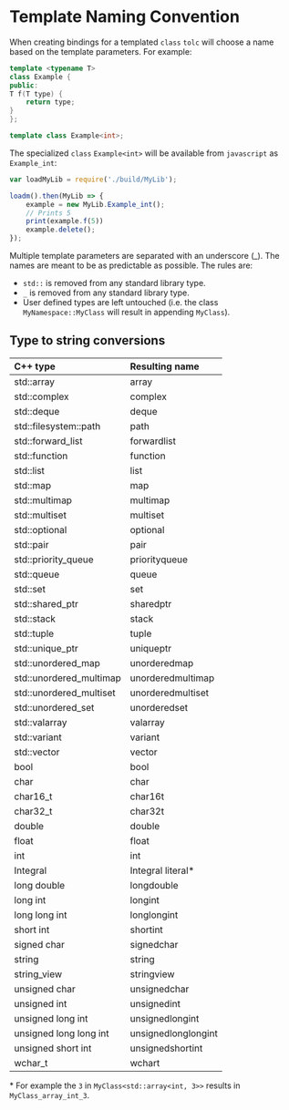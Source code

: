 # Template Naming Convention #

When creating bindings for a templated `class` `tolc` will choose a name based on the template parameters.
For example:

```cpp
template <typename T>
class Example {
public:
T f(T type) {
	return type;
}
};

template class Example<int>;
```

The specialized `class` `Example<int>` will be available from `javascript` as `Example_int`:

```javascript
var loadMyLib = require('./build/MyLib');

loadm().then(MyLib => {
	example = new MyLib.Example_int();
	// Prints 5
	print(example.f(5))
	example.delete();
});
```

Multiple template parameters are separated with an underscore (_).
The names are meant to be as predictable as possible. The rules are:

* `std::` is removed from any standard library type.
* `_` is removed from any standard library type.
* User defined types are left untouched (i.e. the class `MyNamespace::MyClass` will result in appending `MyClass`).

## Type to string conversions ##

| C++ type                        | Resulting name           |
|:------------------------------- |:------------------------ |
| std::array                      | array                    |
| std::complex                    | complex                  |
| std::deque                      | deque                    |
| std::filesystem::path           | path                     |
| std::forward\_list              | forwardlist              |
| std::function                   | function                 |
| std::list                       | list                     |
| std::map                        | map                      |
| std::multimap                   | multimap                 |
| std::multiset                   | multiset                 |
| std::optional                   | optional                 |
| std::pair                       | pair                     |
| std::priority\_queue            | priorityqueue            |
| std::queue                      | queue                    |
| std::set                        | set                      |
| std::shared\_ptr                | sharedptr                |
| std::stack                      | stack                    |
| std::tuple                      | tuple                    |
| std::unique\_ptr                | uniqueptr                |
| std::unordered\_map             | unorderedmap             |
| std::unordered\_multimap        | unorderedmultimap        |
| std::unordered\_multiset        | unorderedmultiset        |
| std::unordered\_set             | unorderedset             |
| std::valarray                   | valarray                 |
| std::variant                    | variant                  |
| std::vector                     | vector                   |
| bool                            | bool                     |
| char                            | char                     |
| char16\_t                       | char16t                  |
| char32\_t                       | char32t                  |
| double                          | double                   |
| float                           | float                    |
| int                             | int                      |
| Integral                        | Integral literal*        |
| long double                     | longdouble               |
| long int                        | longint                  |
| long long int                   | longlongint              |
| short int                       | shortint                 |
| signed char                     | signedchar               |
| string                          | string                   |
| string\_view                    | stringview               |
| unsigned char                   | unsignedchar             |
| unsigned int                    | unsignedint              |
| unsigned long int               | unsignedlongint          |
| unsigned long long int          | unsignedlonglongint      |
| unsigned short int              | unsignedshortint         |
| wchar\_t                        | wchart                   |

\* For example the `3` in `MyClass<std::array<int, 3>>` results in `MyClass_array_int_3`.
